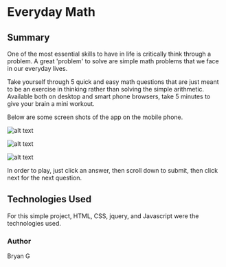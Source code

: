 # Everyday Math 

## Summary 

One of the most essential skills to have in life is critically think through a problem. A great 'problem' to solve are simple 
math problems that we face in our everyday lives. 

Take yourself through 5 quick and easy math questions that are just meant to be an exercise in thinking rather than solving 
the simple arithmetic. Available both on desktop and smart phone browsers, take 5 minutes to give your brain a mini workout. 

Below are some screen shots of the app on the mobile phone. 

![alt text](https://github.com/bryg217/quiz/blob/master/screenshots/welcome.png)

![alt text](https://github.com/bryg217/quiz/blob/master/screenshots/question.png)

![alt text](https://github.com/bryg217/quiz/blob/master/screenshots/question-submission.png)

In order to play, just click an answer, then scroll down to submit, then click next for the next question. 

## Technologies Used 

For this simple project, HTML, CSS, jquery, and Javascript were the technologies used. 

### Author 

Bryan G
